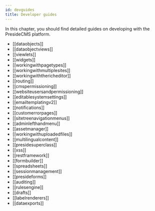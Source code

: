 ```yaml
---
id: devguides
title: Developer guides
---
```


In this chapter, you should find detailed guides on developing with the PresideCMS platform.

* [[dataobjects]]
* [[dataobjectviews]]
* [[viewlets]]
* [[widgets]]
* [[workingwithpagetypes]]
* [[workingwithmultiplesites]]
* [[workingwiththericheditor]]
* [[routing]]
* [[cmspermissioning]]
* [[websiteusersandpermissioning]]
* [[editablesystemsettings]]
* [[emailtemplatingv2]]
* [[notifications]]
* [[customerrorpages]]
* [[sitetreenavigationmenus]]
* [[adminlefthandmenu]]
* [[assetmanager]]
* [[workingwithuploadedfiles]]
* [[multilingualcontent]]
* [[presidesuperclass]]
* [[xss]]
* [[restframework]]
* [[formbuilder]]
* [[spreadsheets]]
* [[sessionmanagement]]
* [[presideforms]]
* [[auditing]]
* [[rulesengine]]
* [[drafts]]
* [[labelrenderers]]
* [[dataexports]]